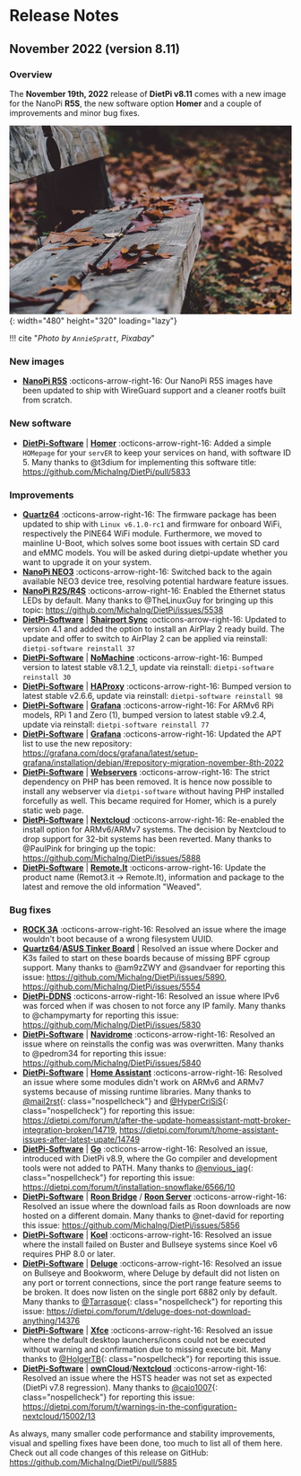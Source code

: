 # Release Notes

## November 2022 (version 8.11)

### Overview

The **November 19th, 2022** release of **DietPi v8.11** comes with a new image for the NanoPi **R5S**, the new software option **Homer** and a couple of improvements and minor bug fixes.

![Pumpkins](../assets/images/dietpi-release-v8_11.jpg){: width="480" height="320" loading="lazy"}

!!! cite "*Photo by `AnnieSpratt`, Pixabay*"

### New images

- [**NanoPi R5S**](../hardware.md#nanopi-series-friendlyelec) :octicons-arrow-right-16: Our NanoPi R5S images have been updated to ship with WireGuard support and a cleaner rootfs built from scratch.

### New software

- [**DietPi-Software**](../dietpi_tools/software_installation.md#dietpi-software) | [**Homer**](../software/system_stats.md#homer) :octicons-arrow-right-16: Added a simple `HOMepage` for your `servER` to keep your services on hand, with software ID 5. Many thanks to @t3dium for implementing this software title: <https://github.com/MichaIng/DietPi/pull/5833>

### Improvements

- [**Quartz64**](../hardware.md#pine64) :octicons-arrow-right-16: The firmware package has been updated to ship with `Linux v6.1.0-rc1` and firmware for onboard WiFi, respectively the PINE64 WiFi module. Furthermore, we moved to mainline U-Boot, which solves some boot issues with certain SD card and eMMC models. You will be asked during dietpi-update whether you want to upgrade it on your system.
- [**NanoPi NEO3**](../hardware.md#nanopi-series-friendlyelec) :octicons-arrow-right-16: Switched back to the again available NEO3 device tree, resolving potential hardware feature issues.
- [**NanoPi R2S/R4S**](../hardware.md#nanopi-series-friendlyelec) :octicons-arrow-right-16: Enabled the Ethernet status LEDs by default. Many thanks to @TheLinuxGuy for bringing up this topic: <https://github.com/MichaIng/DietPi/issues/5538>
- [**DietPi-Software**](../dietpi_tools/software_installation.md#dietpi-software) | [**Shairport Sync**](../software/media.md#shairport-sync) :octicons-arrow-right-16: Updated to version 4.1 and added the option to install an AirPlay 2 ready build. The update and offer to switch to AirPlay 2 can be applied via reinstall: `dietpi-software reinstall 37`
- [**DietPi-Software**](../dietpi_tools/software_installation.md#dietpi-software) | [**NoMachine**](../software/remote_desktop.md#nomachine) :octicons-arrow-right-16: Bumped version to latest stable v8.1.2_1, update via reinstall: `dietpi-software reinstall 30`
- [**DietPi-Software**](../dietpi_tools/software_installation.md#dietpi-software) | [**HAProxy**](../software/advanced_networking.md#haproxy) :octicons-arrow-right-16: Bumped version to latest stable v2.6.6, update via reinstall: `dietpi-software reinstall 98`
- [**DietPi-Software**](../dietpi_tools/software_installation.md#dietpi-software) | [**Grafana**](../software/hardware_projects.md#grafana) :octicons-arrow-right-16: For ARMv6 RPi models, RPi 1 and Zero (1), bumped version to latest stable v9.2.4, update via reinstall: `dietpi-software reinstall 77`
- [**DietPi-Software**](../dietpi_tools/software_installation.md#dietpi-software) | [**Grafana**](../software/hardware_projects.md#grafana) :octicons-arrow-right-16: Updated the APT list to use the new repository: <https://grafana.com/docs/grafana/latest/setup-grafana/installation/debian/#repository-migration-november-8th-2022>
- [**DietPi-Software**](../dietpi_tools/software_installation.md#dietpi-software) | [**Webservers**](../software/webserver_stack.md#webservers) :octicons-arrow-right-16: The strict dependency on PHP has been removed. It is hence now possible to install any webserver via `dietpi-software` without having PHP installed forcefully as well. This became required for Homer, which is a purely static web page.
- [**DietPi-Software**](../dietpi_tools/software_installation.md#dietpi-software) | [**Nextcloud**](../software/cloud.md#nextcloud) :octicons-arrow-right-16: Re-enabled the install option for ARMv6/ARMv7 systems. The decision by Nextcloud to drop support for 32-bit systems has been reverted. Many thanks to @PaulPink for bringing up the topic: <https://github.com/MichaIng/DietPi/issues/5888>
- [**DietPi-Software**](../dietpi_tools/software_installation.md#dietpi-software) | [**Remote.It**](../software/remote_desktop.md#remoteit) :octicons-arrow-right-16: Update the product name (Remot3.it -> Remote.It), information and package to the latest and remove the old information "Weaved".

### Bug fixes

- [**ROCK 3A**](../hardware.md#radxa) :octicons-arrow-right-16: Resolved an issue where the image wouldn't boot because of a wrong filesystem UUID.
- [**Quartz64**](../hardware.md#pine64)/[**ASUS Tinker Board**](../hardware.md#asus-tinker-board) | Resolved an issue where Docker and K3s failed to start on these boards because of missing BPF cgroup support. Many thanks to @am9zZWY and @sandvaer for reporting this issue: <https://github.com/MichaIng/DietPi/issues/5890>, <https://github.com/MichaIng/DietPi/issues/5554>
- [**DietPi-DDNS**](../dietpi_tools/software_installation.md#dietpi-ddns) :octicons-arrow-right-16: Resolved an issue where IPv6 was forced when if was chosen to not force any IP family. Many thanks to @champymarty for reporting this issue: <https://github.com/MichaIng/DietPi/issues/5830>
- [**DietPi-Software**](../dietpi_tools/software_installation.md#dietpi-software) | [**Navidrome**](../software/media.md#navidrome) :octicons-arrow-right-16: Resolved an issue where on reinstalls the config was was overwritten. Many thanks to @pedrom34 for reporting this issue: <https://github.com/MichaIng/DietPi/issues/5840>
- [**DietPi-Software**](../dietpi_tools/software_installation.md#dietpi-software) | [**Home Assistant**](../software/home_automation.md#home-assistant) :octicons-arrow-right-16: Resolved an issue where some modules didn't work on ARMv6 and ARMv7 systems because of missing runtime libraries. Many thanks to [@mail2rst](https://dietpi.com/forum/u/mail2rst){: class="nospellcheck"} and [@HyperCriSiS](https://dietpi.com/forum/u/HyperCriSiS){: class="nospellcheck"} for reporting this issue: <https://dietpi.com/forum/t/after-the-update-homeassistant-mqtt-broker-integration-broken/14719>, <https://dietpi.com/forum/t/home-assistant-issues-after-latest-upate/14749>
- [**DietPi-Software**](../dietpi_tools/software_installation.md#dietpi-software) | [**Go**](../software/programming.md#go) :octicons-arrow-right-16: Resolved an issue, introduced with DietPi v8.9, where the Go compiler and development tools were not added to PATH. Many thanks to [@envious_jag](https://dietpi.com/forum/u/envious_jag){: class="nospellcheck"} for reporting this issue: <https://dietpi.com/forum/t/installation-snowflake/6566/10>
- [**DietPi-Software**](../dietpi_tools/software_installation.md#dietpi-software) | [**Roon Bridge**](../software/media.md#roon-bridge) / [**Roon Server**](../software/media.md#roon-server) :octicons-arrow-right-16: Resolved an issue where the download fails as Roon downloads are now hosted on a different domain. Many thanks to @net-david for reporting this issue: <https://github.com/MichaIng/DietPi/issues/5856>
- [**DietPi-Software**](../dietpi_tools/software_installation.md#dietpi-software) | [**Koel**](../software/media.md#koel) :octicons-arrow-right-16: Resolved an issue where the install failed on Buster and Bullseye systems since Koel v6 requires PHP 8.0 or later.
- [**DietPi-Software**](../dietpi_tools/software_installation.md#dietpi-software) | [**Deluge**](../software/bittorrent.md#deluge) :octicons-arrow-right-16: Resolved an issue on Bullseye and Bookworm, where Deluge by default did not listen on any port or torrent connections, since the port range feature seems to be broken. It does now listen on the single port 6882 only by default. Many thanks to [@Tarrasque](https://dietpi.com/forum/u/Tarrasque){: class="nospellcheck"} for reporting this issue: <https://dietpi.com/forum/t/deluge-does-not-download-anything/14376>
- [**DietPi-Software**](../dietpi_tools/software_installation.md#dietpi-software) | [**Xfce**](../software/desktop.md#xfce) :octicons-arrow-right-16: Resolved an issue where the default desktop launchers/icons could not be executed without warning and confirmation due to missing execute bit. Many thanks to [@HolgerTB](https://dietpi.com/forum/u/holgertb){: class="nospellcheck"} for reporting this issue.
- [**DietPi-Software**](../dietpi_tools/software_installation.md#dietpi-software) | [**ownCloud**](../software/cloud.md#owncloud)/[**Nextcloud**](../software/cloud.md#nextcloud) :octicons-arrow-right-16: Resolved an issue where the HSTS header was not set as expected (DietPi v7.8 regression). Many thanks to [@caio1007](https://dietpi.com/forum/u/caio1007){: class="nospellcheck"} for reporting this issue: <https://dietpi.com/forum/t/warnings-in-the-configuration-nextcloud/15002/13>

As always, many smaller code performance and stability improvements, visual and spelling fixes have been done, too much to list all of them here. Check out all code changes of this release on GitHub: <https://github.com/MichaIng/DietPi/pull/5885>
